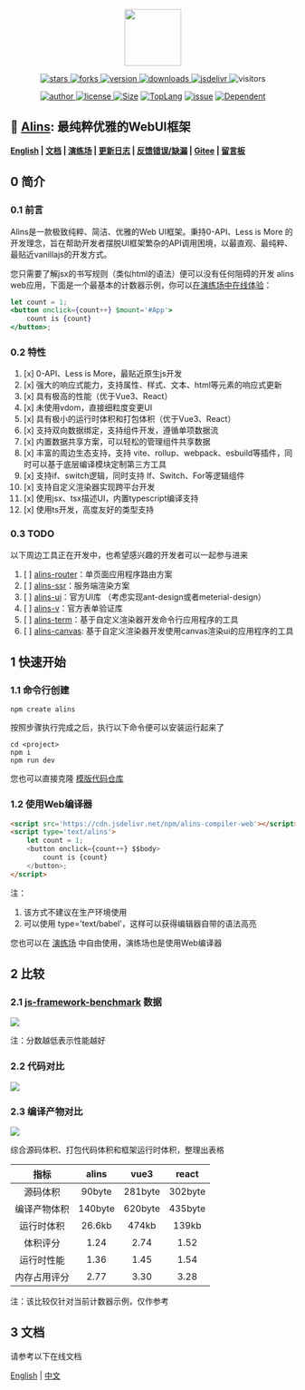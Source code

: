 <!--
 * @Author: tackchen
 * @Date: 2022-10-23 21:15:35
 * @Description: Coding something
-->

<p align="center">
    <img src='https://shiyix.cn/images/alins.png' width='100px'/>
</p> 

<p align="center">
    <a href="https://www.github.com/alinsjs/alins/stargazers" target="_black">
        <img src="https://img.shields.io/github/stars/alinsjs/alins?logo=github" alt="stars" />
    </a>
    <a href="https://www.github.com/alinsjs/alins/network/members" target="_black">
        <img src="https://img.shields.io/github/forks/alinsjs/alins?logo=github" alt="forks" />
    </a>
    <a href="https://www.npmjs.com/package/alins" target="_black">
        <img src="https://img.shields.io/npm/v/alins?logo=npm" alt="version" />
    </a>
    <a href="https://www.npmjs.com/package/alins" target="_black">
        <img src="https://img.shields.io/npm/dm/alins?color=%23ffca28&logo=npm" alt="downloads" />
    </a>
    <a href="https://www.jsdelivr.com/package/npm/alins" target="_black">
        <img src="https://data.jsdelivr.com/v1/package/npm/alins/badge" alt="jsdelivr" />
    </a>
    <img src="https://shiyix.cn/api2/util/badge/stat?c=Visitors-Alins" alt="visitors">
</p>

<p align="center">
    <a href="https://github.com/theajack" target="_black">
        <img src="https://img.shields.io/badge/Author-%20theajack%20-7289da.svg?&logo=github" alt="author" />
    </a>
    <a href="https://www.github.com/alinsjs/alins/blob/master/LICENSE" target="_black">
        <img src="https://img.shields.io/github/license/alinsjs/alins?color=%232DCE89&logo=github" alt="license" />
    </a>
    <a href="https://cdn.jsdelivr.net/npm/alins"><img src="https://img.shields.io/bundlephobia/minzip/alins.svg" alt="Size"></a>
    <a href="https://github.com/alinsjs/alins/search?l=javascript"><img src="https://img.shields.io/github/languages/top/alinsjs/alins.svg" alt="TopLang"></a>
    <a href="https://github.com/alinsjs/alins/issues"><img src="https://img.shields.io/github/issues-closed/alinsjs/alins.svg" alt="issue"></a>
    <a href="https://www.github.com/alinsjs/alins"><img src="https://img.shields.io/librariesio/dependent-repos/npm/alins.svg" alt="Dependent"></a>
</p>

## 🚀 [Alins](https://github.com/alinsjs/alins): 最纯粹优雅的WebUI框架

**[English](https://github.com/alinsjs/alins/blob/master/README.md) | [文档](https://alinsjs.github.io/docs-cn) | [演练场](https://alinsjs.github.io/playground/) | [更新日志](https://github.com/alinsjs/alins/blob/master/scripts/helper/version.md) | [反馈错误/缺漏](https://github.com/alinsjs/alins/issues/new) | [Gitee](https://gitee.com/alinsjs/alins) | [留言板](https://theajack.github.io/message-board/?app=alins)**

## 0 简介

### 0.1 前言

Alins是一款极致纯粹、简洁、优雅的Web UI框架。秉持0-API、Less is More 的开发理念，旨在帮助开发者摆脱UI框架繁杂的API调用困境，以最直观、最纯粹、最贴近vanillajs的开发方式。

您只需要了解jsx的书写规则（类似html的语法）便可以没有任何阻碍的开发 alins web应用，下面是一个最基本的计数器示例，你可以[在演练场中在线体验](https://alinsjs.github.io/playground/#4)：

```jsx
let count = 1;
<button onclick={count++} $mount='#App'>
    count is {count}
</button>;
```

### 0.2 特性

1. [x] 0-API、Less is More，最贴近原生js开发
2. [x] 强大的响应式能力，支持属性、样式、文本、html等元素的响应式更新
3. [x] 具有极高的性能（优于Vue3、React）
4. [x] 未使用vdom，直接细粒度变更UI
5. [x] 具有极小的运行时体积和打包体积（优于Vue3、React）
6. [x] 支持双向数据绑定，支持组件开发，遵循单项数据流
7. [x] 内置数据共享方案，可以轻松的管理组件共享数据
8. [x] 丰富的周边生态支持，支持 vite、rollup、webpack、esbuild等插件，同时可以基于底层编译模块定制第三方工具
9. [x] 支持if、switch逻辑，同时支持 If、Switch、For等逻辑组件
10. [x] 支持自定义渲染器实现跨平台开发
11. [x] 使用jsx、tsx描述UI，内置typescript编译支持
12. [x] 使用ts开发，高度友好的类型支持

### 0.3 TODO

以下周边工具正在开发中，也希望感兴趣的开发者可以一起参与进来

1. [ ] [alins-router](https://github.com/alinsjs/alins-router)：单页面应用程序路由方案
2. [ ] [alins-ssr](https://github.com/alinsjs/alins-ssr)：服务端渲染方案
3. [ ] [alins-ui](https://github.com/alinsjs/alins-ui)：官方UI库 （考虑实现ant-design或者meterial-design）
3. [ ] [alins-v](https://github.com/alinsjs/alins-v)：官方表单验证库
4. [ ] [alins-term](https://github.com/alinsjs/alins-term)：基于自定义渲染器开发命令行应用程序的工具
5. [ ] [alins-canvas](https://github.com/alinsjs/alins-canvas): 基于自定义渲染器开发使用canvas渲染ui的应用程序的工具

## 1 快速开始

### 1.1 命令行创建

```
npm create alins
```

按照步骤执行完成之后，执行以下命令便可以安装运行起来了

```
cd <project>
npm i
npm run dev
```

您也可以直接克隆 [模版代码仓库](https://github.com/alinsjs/ebuild-template-alins)

### 1.2 使用Web编译器

```html
<script src='https://cdn.jsdelivr.net/npm/alins-compiler-web'></script>
<script type='text/alins'> 
    let count = 1;
    <button onclick={count++} $$body>
        count is {count}
    </button>;
</script>
```

注：
1. 该方式不建议在生产环境使用
2. 可以使用 type='text/babel'，这样可以获得编辑器自带的语法高亮

您也可以在 [演练场](https://alinsjs.github.io/playground/#free) 中自由使用，演练场也是使用Web编译器

## 2 比较

### 2.1 [js-framework-benchmark](https://github.com/krausest/js-framework-benchmark) 数据

![](https://cdn.jsdelivr.net/gh/alinsjs/alins/scripts/helper/docs/performance.jpg)

注：分数越低表示性能越好

### 2.2 代码对比

![](https://cdn.jsdelivr.net/gh/alinsjs/alins/scripts/helper/docs/code.jpg)

### 2.3 编译产物对比

![](https://cdn.jsdelivr.net/gh/alinsjs/alins/scripts/helper/docs/output.jpg)


综合源码体积、打包代码体积和框架运行时体积，整理出表格

|  指标   |      alins      |  vue3 | react |
| :----: | :----: | :----: | :----: | 
| 源码体积     | 90byte | 281byte | 302byte |
| 编译产物体积  | 140byte | 620byte | 435byte |
| 运行时体积   |   26.6kb    | 474kb | 139kb |
| 体积评分   |   1.24    | 2.74 | 1.52 |
| 运行时性能   |   1.36    | 1.45 | 1.54 |
| 内存占用评分   |   2.77    | 3.30 | 3.28 |

注：该比较仅针对当前计数器示例，仅作参考

## 3 文档

请参考以下在线文档

[English](https://alinsjs.github.io/docs/) | [中文](https://alinsjs.github.io/docs-cn/)